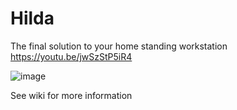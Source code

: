 # Hilda
The final solution to your home standing workstation
https://youtu.be/jwSzStP5iR4

![image](https://user-images.githubusercontent.com/71035269/186013431-7f9f427d-ee93-45b8-a225-77d1597022f2.png)

See wiki for more information
